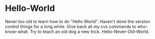 # Hello-World
Never too old to learn how to do "Hello World".  Haven't done the version control things for a long while.  Give back all my cvs commands to who-know-what.  Try to teach an old dog a new trick.  Hello-Never-Old-World. 

